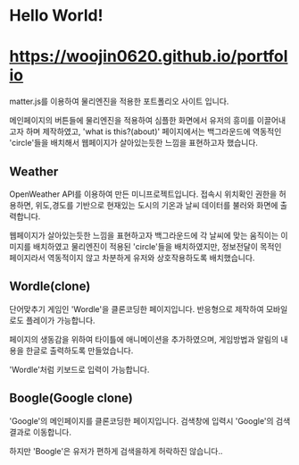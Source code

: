 # Hello World! 

# https://woojin0620.github.io/portfolio

matter.js를 이용하여 물리엔진을 적용한 포트폴리오 사이트 입니다.

메인페이지의 버튼들에 물리엔진을 적용하여 심플한 화면에서 유저의 흥미를 이끌어내고자 하며 제작하였고, 'what is this?(about)' 페이지에서는 백그라운드에 역동적인 'circle'들을 배치해서 웹페이지가 살아있는듯한 느낌을 표현하고자 했습니다.

## Weather

OpenWeather API를 이용하여 만든 미니프로젝트입니다. 접속시 위치확인 권한을 허용하면, 위도,경도를 기반으로 현재있는 도시의 기온과 날씨 데이터를 불러와 화면에 출력합니다.

웹페이지가 살아있는듯한 느낌을 표현하고자 백그라운드에 각 날씨에 맞는 움직이는 이미지를 배치하였고 물리엔진이 적용된 'circle'들을 배치하였지만, 정보전달이 목적인 페이지라서 역동적이지 않고 차분하게 유저와 상호작용하도록 배치했습니다.  

## Wordle(clone)

단어맞추기 게임인 'Wordle'을 클론코딩한 페이지입니다. 반응형으로 제작하여 모바일로도 플레이가 가능합니다.

페이지의 생동감을 위하여 타이틀에 애니메이션을 추가하였으며, 게임방법과 알림의 내용을 한글로 출력하도록 만들었습니다.

'Wordle'처럼 키보드로 입력이 가능합니다.

## Boogle(Google clone)

'Google'의 메인페이지를 클론코딩한 페이지입니다. 검색창에 입력시 'Google'의 검색결과로 이동합니다.

하지만 'Boogle'은 유저가 편하게 검색을하게 허락하진 않습니다..


